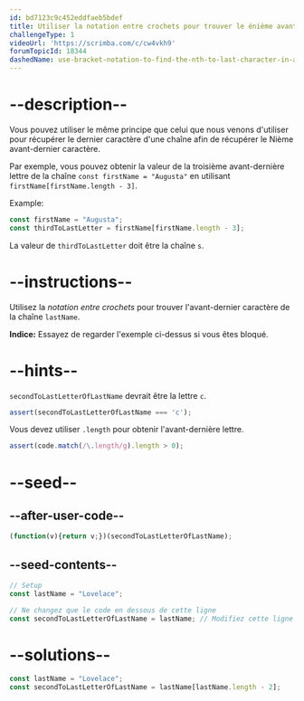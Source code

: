 ```yaml
---
id: bd7123c9c452eddfaeb5bdef
title: Utiliser la notation entre crochets pour trouver le énième avant-dernier caractère d'une chaîne de caractères
challengeType: 1
videoUrl: 'https://scrimba.com/c/cw4vkh9'
forumTopicId: 18344
dashedName: use-bracket-notation-to-find-the-nth-to-last-character-in-a-string
---
```


# --description--

Vous pouvez utiliser le même principe que celui que nous venons d'utiliser pour récupérer le dernier caractère d'une chaîne afin de récupérer le Nième avant-dernier caractère.

Par exemple, vous pouvez obtenir la valeur de la troisième avant-dernière lettre de la chaîne `const firstName = "Augusta"` en utilisant `firstName[firstName.length - 3]`.

Example:

```js
const firstName = "Augusta";
const thirdToLastLetter = firstName[firstName.length - 3];
```

La valeur de `thirdToLastLetter` doit être la chaîne `s`.

# --instructions--

Utilisez la <dfn>notation entre crochets</dfn> pour trouver l'avant-dernier caractère de la chaîne `lastName`.

**Indice:** Essayez de regarder l'exemple ci-dessus si vous êtes bloqué.

# --hints--

`secondToLastLetterOfLastName` devrait être la lettre `c`.

```js
assert(secondToLastLetterOfLastName === 'c');
```

Vous devez utiliser `.length` pour obtenir l'avant-dernière lettre.

```js
assert(code.match(/\.length/g).length > 0);
```

# --seed--

## --after-user-code--

```js
(function(v){return v;})(secondToLastLetterOfLastName);
```

## --seed-contents--

```js
// Setup
const lastName = "Lovelace";

// Ne changez que le code en dessous de cette ligne
const secondToLastLetterOfLastName = lastName; // Modifiez cette ligne
```

# --solutions--

```js
const lastName = "Lovelace";
const secondToLastLetterOfLastName = lastName[lastName.length - 2];
```
